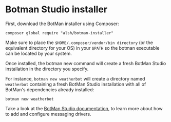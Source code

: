 # Botman Studio installer

First, download the BotMan installer using Composer:

```
composer global require "alsh/botman-installer"
```

Make sure to place the `$HOME/.composer/vendor/bin directory` 
(or the equivalent directory for your OS) in your `$PATH` so the botman executable can be located by your system. 

Once installed, the botman new command will create a fresh BotMan Studio installation in the directory you specify.

For instance, `botman new weatherbot` will create a directory named `weatherbot` containing a fresh BotMan Studio 
installation with all of BotMan's dependencies already installed:

```
botman new weatherbot
```

Take a look at the [BotMan Studio documentation](https://botman.io/2.0/botman-studio), to learn more about how to add and configure messaging drivers.
